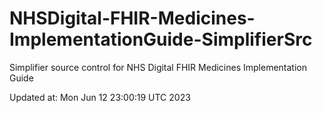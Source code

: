 # NHSDigital-FHIR-Medicines-ImplementationGuide-SimplifierSrc  
Simplifier source control for NHS Digital FHIR Medicines Implementation Guide  

Updated at: Mon Jun 12 23:00:19 UTC 2023
